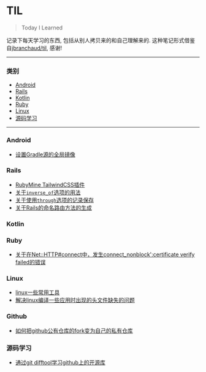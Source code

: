 # TIL

> Today I Learned

记录下每天学习的东西, 包括从别人拷贝来的和自己理解来的.
这种笔记形式借鉴自[jbranchaud/til](https://github.com/jbranchaud/til), 感谢!

---

### 类别

* [Android](#android)
* [Rails](#rails)
* [Kotlin](#kotlin)
* [Ruby](#ruby)
* [Linux](#linux)
* [源码学习](#source_code_study)
---

### Android
- [设置Gradle源的全局镜像](android/gradle-global-mirror.md)

### Rails
- [RubyMine TailwindCSS插件](rails/rubymine-tailwindcss-plugin.md)
- [关于`inverse_of`选项的用法](rails/association-inverseof-option.md)
- [关于使用`through`选项的记录保存](rails/association-through-option.md)
- [关于Rails的命名路由方法的生成](rails/rails-routes-generation.md)

### Kotlin

### Ruby

- [关于在Net::HTTP#connect中，发生connect_nonblock':certificate verify failed的错误](ruby/ssl-certificate-verify-failed.md)

### Linux
- [linux一些常用工具](linux/frequently-used-tools.md)
- [解决linux编译一些应用时出现的头文件缺失的问题](linux/resolve-missing-header-file.md)

### Github
- [如何把github公有仓库的fork变为自己的私有仓库](github/howto-make-public-fork-repository-privated.md)

### 源码学习
- [通过git difftool学习github上的开源库](source-code-study/study-github-repo-by-gitdifftool.md)
